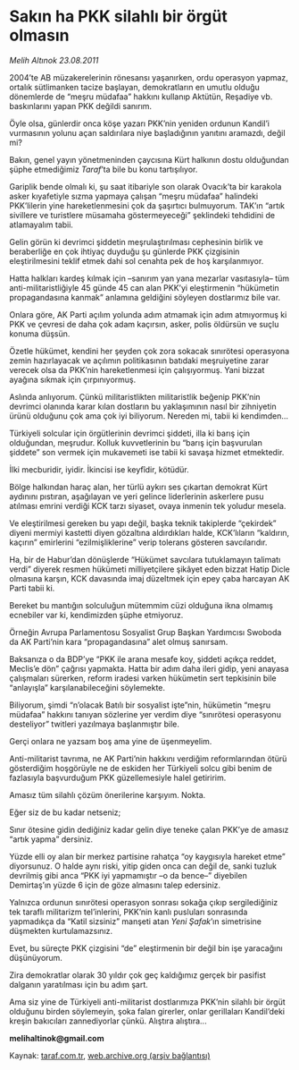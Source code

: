 # Sakın ha PKK silahlı bir örgüt olmasın

*Melih Altınok 23.08.2011*

<div class="yazi"><p>2004’te AB müzakerelerinin rönesansı yaşanırken, ordu operasyon yapmaz, ortalık sütlimanken tacize başlayan, demokratların en umutlu olduğu dönemlerde de “meşru müdafaa” hakkını kullanıp Aktütün, Reşadiye vb. baskınlarını yapan PKK değildi sanırım.</p>
<p>Öyle olsa, günlerdir onca köşe yazarı PKK’nin yeniden ordunun Kandil’i vurmasının yolunu açan saldırılara niye başladığının yanıtını aramazdı, değil mi?</p>
<p>Bakın, genel yayın yönetmeninden çaycısına Kürt halkının dostu olduğundan şüphe etmediğimiz <i>Taraf</i>’ta bile bu konu tartışılıyor.</p>
<p>Gariplik bende olmalı ki, şu saat itibariyle son olarak Ovacık’ta bir karakola asker kıyafetiyle sızma yapmaya çalışan “meşru müdafaa” halindeki PKK’lilerin yine hareketlenmesini çok da şaşırtıcı bulmuyorum. TAK’ın “artık sivillere ve turistlere müsamaha göstermeyeceği” şeklindeki tehdidini de atlamayalım tabii.</p>
<p>Gelin görün ki devrimci şiddetin meşrulaştırılması cephesinin birlik ve beraberliğe en çok ihtiyaç duyduğu şu günlerde PKK çizgisinin eleştirilmesini teklif etmek dahi sol cenahta pek de hoş karşılanmıyor.</p>
<p>Hatta halkları kardeş kılmak için –sanırım yan yana mezarlar vasıtasıyla– tüm anti-militaristliğiyle 45 günde 45 can alan PKK’yi eleştirmenin “hükümetin propagandasına kanmak” anlamına geldiğini söyleyen dostlarımız bile var.</p>
<p>Onlara göre, AK Parti açılım yolunda adım atmamak için adım atmıyormuş ki PKK ve çevresi de daha çok adam kaçırsın, asker, polis öldürsün ve suçlu konuma düşsün. </p>
<p>Özetle hükümet, kendini her şeyden çok zora sokacak sınırötesi operasyona zemin hazırlayacak ve açılımın politikasının batıdaki meşruiyetine zarar verecek olsa da PKK’nin hareketlenmesi için çalışıyormuş. Yani bizzat ayağına sıkmak için çırpınıyormuş.</p>
<p>Aslında anlıyorum. Çünkü militaristlikten militaristlik beğenip PKK’nin devrimci olanında karar kılan dostların bu yaklaşımının nasıl bir zihniyetin ürünü olduğunu çok ama çok iyi biliyorum. Nereden mi, tabii ki kendimden... </p>
<p>Türkiyeli solcular için örgütlerinin devrimci şiddeti, illa ki barış için olduğundan, meşrudur. Kolluk kuvvetlerinin bu “barış için başvurulan şiddete” son vermek için mukavemeti ise tabii ki savaşa hizmet etmektedir.</p>
<p>İlki mecburidir, iyidir. İkincisi ise keyfîdir, kötüdür.</p>
<p>Bölge halkından haraç alan, her türlü aykırı ses çıkartan demokrat Kürt aydınını pıstıran, aşağılayan ve yeri gelince liderlerinin askerlere pusu atılması emrini verdiği KCK tarzı siyaset, ovaya inmenin tek yoludur mesela. </p>
<p>Ve eleştirilmesi gereken bu yapı değil, başka teknik takiplerde “çekirdek” diyeni mermiyi kastetti diyen gözaltına aldırdıkları halde, KCK’lıların “kaldırın, kaçırın” emirlerini “ezilmişliklerine” verip tolerans gösteren savcılarıdır. </p>
<p>Ha, bir de Habur’dan dönüşlerde “Hükümet savcılara tutuklamayın talimatı verdi” diyerek resmen hükümeti milliyetçilere şikâyet eden bizzat Hatip Dicle olmasına karşın, KCK davasında imaj düzeltmek için epey çaba harcayan AK Parti tabii ki.</p>
<p>Bereket bu mantığın solculuğun mütemmim cüzi olduğuna ikna olmamış ecnebiler var ki, kendimizden şüphe etmiyoruz. </p>
<p>Örneğin Avrupa Parlamentosu Sosyalist Grup Başkan Yardımcısı Swoboda da AK Parti’nin kara “propagandasına” alet olmuş sanırsam. </p>
<p>Baksanıza o da BDP’ye “PKK ile arana mesafe koy, şiddeti açıkça reddet, Meclis’e dön” çağrısı yapmakta. Hatta bir adım daha ileri gidip, yeni anayasa çalışmaları sürerken, reform iradesi varken hükümetin sert tepkisinin bile “anlayışla” karşılanabileceğini söylemekte.</p>
<p>Biliyorum, şimdi “n’olacak Batılı bir sosyalist işte”nin, hükümetin “meşru müdafaa” hakkını tanıyan sözlerine yer verdim diye “sınırötesi operasyonu desteliyor” twitleri yazılmaya başlanmıştır bile.</p>
<p>Gerçi onlara ne yazsam boş ama yine de üşenmeyelim.</p>
<p>Anti-militarist tavrıma, ne AK Parti’nin hakkını verdiğim reformlarından ötürü gösterdiğim hoşgörüyle ne de eskiden her Türkiyeli solcu gibi benim de fazlasıyla başvurduğum PKK güzellemesiyle halel getiririm.</p>
<p>Amasız tüm silahlı çözüm önerilerine karşıyım. Nokta. </p>
<p>Eğer siz de bu kadar netseniz;</p>
<p>Sınır ötesine gidin dediğiniz kadar gelin diye teneke çalan PKK’ye de amasız “artık yapma” dersiniz.</p>
<p>Yüzde elli oy alan bir merkez partisine rahatça “oy kaygısıyla hareket etme” diyorsunuz. O halde aynı riski, yitip giden onca can değil de, sanki tuzluk devrilmiş gibi anca “PKK iyi yapmamıştır –o da bence–” diyebilen Demirtaş’ın yüzde 6 için de göze almasını talep edersiniz.</p>
<p>Yalnızca ordunun sınırötesi operasyon sonrası sokağa çıkıp sergilediğiniz tek taraflı militarizm tel’inlerini, PKK’nin kanlı pusluları sonrasında yapmadıkça da “Katil sizsiniz” manşeti atan <i>Yeni Şafak</i>’ın simetrisine düşmekten kurtulamazsınız.</p>
<p>Evet, bu süreçte PKK çizgisini “de” eleştirmenin bir değil bin işe yaracağını düşünüyorum. </p>
<p>Zira demokratlar olarak 30 yıldır çok geç kaldığımız gerçek bir pasifist dalganın yaratılması için bu adım şart. </p>
<p>Ama siz yine de Türkiyeli anti-militarist dostlarımıza PKK’nin silahlı bir örgüt olduğunu birden söylemeyin, şoka falan girerler, onlar gerillaları Kandil’deki kreşin bakıcıları zannediyorlar çünkü. Alıştıra alıştıra... </p>
<p><b>melihaltinok@gmail.com</b></p>
</div>

Kaynak: [taraf.com.tr](http://www.taraf.com.tr/melih-altinok/makale-sakin-ha-pkk-silahli-bir-orgut-olmasin.htm), [web.archive.org (arşiv bağlantısı)](http://web.archive.org/web/20131114030517/http://www.taraf.com.tr/melih-altinok/makale-sakin-ha-pkk-silahli-bir-orgut-olmasin.htm)
